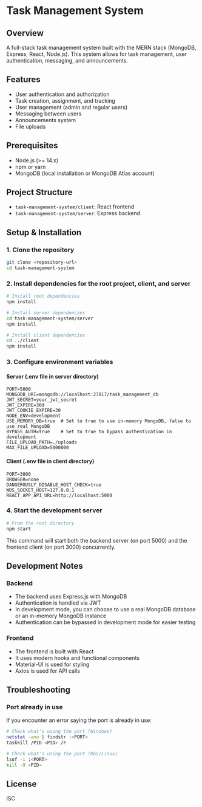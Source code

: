 # Task Management System

## Overview
A full-stack task management system built with the MERN stack (MongoDB, Express, React, Node.js). This system allows for task management, user authentication, messaging, and announcements.

## Features
- User authentication and authorization
- Task creation, assignment, and tracking
- User management (admin and regular users)
- Messaging between users
- Announcements system
- File uploads

## Prerequisites
- Node.js (>= 14.x)
- npm or yarn
- MongoDB (local installation or MongoDB Atlas account)

## Project Structure
- `task-management-system/client`: React frontend
- `task-management-system/server`: Express backend

## Setup & Installation

### 1. Clone the repository
```bash
git clone <repository-url>
cd task-management-system
```

### 2. Install dependencies for the root project, client, and server
```bash
# Install root dependencies
npm install

# Install server dependencies
cd task-management-system/server
npm install

# Install client dependencies
cd ../client
npm install
```

### 3. Configure environment variables

#### Server (.env file in server directory)
```
PORT=5000
MONGODB_URI=mongodb://localhost:27017/task_management_db
JWT_SECRET=your_jwt_secret
JWT_EXPIRE=30d
JWT_COOKIE_EXPIRE=30
NODE_ENV=development
USE_MEMORY_DB=true  # Set to true to use in-memory MongoDB, false to use real MongoDB
BYPASS_AUTH=true    # Set to true to bypass authentication in development
FILE_UPLOAD_PATH=./uploads
MAX_FILE_UPLOAD=5000000
```

#### Client (.env file in client directory)
```
PORT=3000
BROWSER=none
DANGEROUSLY_DISABLE_HOST_CHECK=true
WDS_SOCKET_HOST=127.0.0.1
REACT_APP_API_URL=http://localhost:5000
```

### 4. Start the development server
```bash
# From the root directory
npm start
```

This command will start both the backend server (on port 5000) and the frontend client (on port 3000) concurrently.

## Development Notes

### Backend
- The backend uses Express.js with MongoDB
- Authentication is handled via JWT
- In development mode, you can choose to use a real MongoDB database or an in-memory MongoDB instance
- Authentication can be bypassed in development mode for easier testing

### Frontend
- The frontend is built with React
- It uses modern hooks and functional components
- Material-UI is used for styling
- Axios is used for API calls

## Troubleshooting

### Port already in use
If you encounter an error saying the port is already in use:

```bash
# Check what's using the port (Windows)
netstat -ano | findstr :<PORT>
taskkill /PID <PID> /F

# Check what's using the port (Mac/Linux)
lsof -i :<PORT>
kill -9 <PID>
```

## License
ISC 
